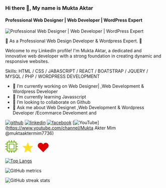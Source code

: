 ### Hi there 👋, My name is Mukta Aktar
#### Professional Web Designer | Web Developer | WordPress Expert
![Professional Web Designer | Web Developer | WordPress Expert](https://media.licdn.com/dms/image/D4E16AQGfpHcjtJ81uA/profile-displaybackgroundimage-shrink_350_1400/0/1712566929281?e=1720656000&v=beta&t=J9W1iy57tDXJEqDVHXya-uApE8zIiPD4w9vvuYhvykk)

🚀 As a Professional Web Design Developer & Wordpress Expert. 🚀

Welcome to my LinkedIn profile! I'm Mukta Aktar, a dedicated and innovative web developer with a strong foundation in creating dynamic and responsive websites.

Skills: HTML / CSS / JABASCRIPT / REACT / BOATSTRAP / JQUERY / MYSQL / PHP / WORDPRESS DEVELOPMENT

- 🔭 I’m currently working on  Web Designer| ,Web Development & Wordpress Developer 
- 🌱 I’m currently learning Javasscript 
- 👯 I’m looking to collaborate on Github 
- 💬 Ask me about  Web Designet ,Web Development & Wordpress Developer /Ecommarce Develoment and 


[<img src='https://cdn.jsdelivr.net/npm/simple-icons@3.0.1/icons/github.svg' alt='github' height='40'>](https://github.com/https://github.com/davmuktaaktar)  [<img src='https://cdn.jsdelivr.net/npm/simple-icons@3.0.1/icons/linkedin.svg' alt='linkedin' height='40'>](https://www.linkedin.com/in/https://www.linkedin.com/in/mukta-aktar-8684a8300/?trk=opento_sprofile_details/)  [<img src='https://cdn.jsdelivr.net/npm/simple-icons@3.0.1/icons/facebook.svg' alt='facebook' height='40'>](https://www.facebook.com/https://www.facebook.com/muktaakter.mim.520)  [<img src='https://cdn.jsdelivr.net/npm/simple-icons@3.0.1/icons/youtube.svg' alt='YouTube' height='40'>](https://www.youtube.com/channel/Mukta Akter Mim @muktaaktermim7736)  

<a href='https://docs.github.com/en/developers'><img src='https://raw.githubusercontent.com/acervenky/animated-github-badges/master/assets/devbadge.gif' width='40' height='40'></a> <a href='https://stars.github.com/'><img src='https://raw.githubusercontent.com/acervenky/animated-github-badges/master/assets/starbadge.gif' width='35' height='35'></a> <a href='https://docs.github.com/en/github/supporting-the-open-source-community-with-github-sponsors'><img src='https://raw.githubusercontent.com/acervenky/animated-github-badges/master/assets/sponsorbadge.gif' width='35' height='35'></a> 

[![Top Langs](https://github-readme-stats.vercel.app/api/top-langs/?username=https://github.com/davmuktaaktar)](https://github.com/anuraghazra/github-readme-stats)

![GitHub metrics](https://metrics.lecoq.io/https://github.com/davmuktaaktar)  

![GitHub streak stats](https://streak-stats.demolab.com/?user=https://github.com/davmuktaaktar)  

